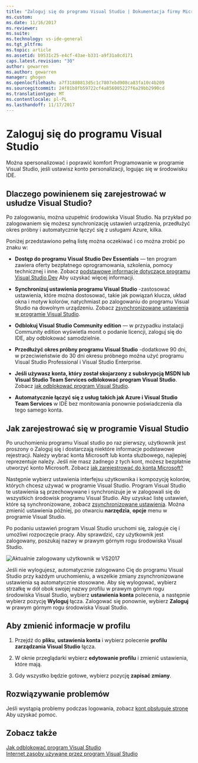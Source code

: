 ```yaml
---
title: "Zaloguj się do programu Visual Studio | Dokumentacja firmy Microsoft"
ms.custom: 
ms.date: 11/16/2017
ms.reviewer: 
ms.suite: 
ms.technology: vs-ide-general
ms.tgt_pltfrm: 
ms.topic: article
ms.assetid: b9531c25-e4cf-43ae-b331-a9f31a8cd171
caps.latest.revision: "30"
author: gewarren
ms.author: gewarren
manager: ghogen
ms.openlocfilehash: a7f31880813d5c1c7807ebd908ca83fa10c4b209
ms.sourcegitcommit: 24f81b8fb59722cf4a856005227f6a29bb2990cd
ms.translationtype: MT
ms.contentlocale: pl-PL
ms.lasthandoff: 11/17/2017
---
```

# <a name="sign-in-to-visual-studio"></a>Zaloguj się do programu Visual Studio

Można spersonalizować i poprawić komfort Programowanie w programie Visual Studio, jeśli ustawisz konto personalizacji, logując się w środowisku IDE.

## <a name="why-should-i-sign-in-to-visual-studio"></a>Dlaczego powinienem się zarejestrować w usłudze Visual Studio?

Po zalogowaniu, można uzupełnić środowiska Visual Studio. Na przykład po zalogowaniem się możesz synchronizację ustawień urządzenia, przedłużyć okres próbny i automatycznie łączyć się z usługami Azure, kilka. 

Poniżej przedstawiono pełną listę można oczekiwać i co można zrobić po znaku w:  

- **Dostęp do programu Visual Studio Dev Essentials** — ten program zawiera oferty bezpłatnego oprogramowania, szkolenia, pomocy technicznej i inne. Zobacz [podstawowe informacje dotyczące programu Visual Studio Dev](http://aka.ms/vsdevhelp) Aby uzyskać więcej informacji.

- **Synchronizuj ustawienia programu Visual Studio** -zastosować ustawienia, które można dostosować, takie jak powiązań klucza, układ okna i motyw kolorów, natychmiast po zalogowaniu do programu Visual Studio na dowolnym urządzeniu. Zobacz [zsynchronizowane ustawienia w programie Visual Studio](../ide/synchronized-settings-in-visual-studio.md).

- **Odblokuj Visual Studio Community edition** — w przypadku instalacji Community edition wyświetla monit o podanie licencji, zaloguj się do IDE, aby odblokować samodzielnie.

- **Przedłużyć okres próbny programu Visual Studio** -dodatkowe 90 dni, w przeciwieństwie do 30 dni okresu próbnego można użyć programu Visual Studio Professional i Visual Studio Enterprise.

- **Jeśli używasz konta, który został skojarzony z subskrypcją MSDN lub Visual Studio Team Services odblokować program Visual Studio**. Zobacz [jak odblokować program Visual Studio](../ide/how-to-unlock-visual-studio.md).

- **Automatycznie łączyć się z usług takich jak Azure i Visual Studio Team Services** w IDE bez monitowania ponownie poświadczenia dla tego samego konta.

## <a name="how-to-sign-in-to-visual-studio"></a>Jak zarejestrować się w programie Visual Studio

Po uruchomieniu programu Visual studio po raz pierwszy, użytkownik jest proszony o Zaloguj się i dostarczają niektóre informacje podstawowe rejestracji. Należy wybrać konta Microsoft lub konta służbowego, najlepiej reprezentuje należy. Jeśli nie masz żadnego z tych kont, możesz bezpłatnie utworzyć konto Microsoft. Zobacz [jak zarejestrować do konta Microsoft?](http://windows.microsoft.com/windows-live/sign-up-create-account-how)

Następnie wybierz ustawienia interfejsu użytkownika i kompozycję kolorów, których chcesz używać w programie Visual Studio. Program Visual Studio te ustawienia są przechowywane i synchronizuje je w zalogowali się do wszystkich środowisk programu Visual Studio. Aby uzyskać listę ustawień, które są synchronizowane, zobacz [zsynchronizowane ustawienia](../ide/synchronized-settings-in-visual-studio.md). Można zmienić ustawienia później, po otwarciu **narzędzia**, **opcje** menu w programie Visual Studio.

Po podaniu ustawień program Visual Studio uruchomi się, zaloguje cię i umożliwi rozpoczęcie pracy. Aby sprawdzić, czy użytkownik jest zalogowany, poszukaj nazwy w prawym górnym rogu środowiska Visual Studio.

![Aktualnie zalogowany użytkownik w VS2017](../ide/media/vs2017_username.png)

Jeśli nie wylogujesz, automatycznie zalogowano Cię do programu Visual Studio przy każdym uruchomieniu, a wszelkie zmiany zsynchronizowane ustawienia są automatycznie stosowane. Aby się wylogować, wybierz strzałkę w dół obok swojej nazwy profilu w prawym górnym rogu środowiska Visual Studio, wybierz **ustawienia konta** polecenia, a następnie wybierz pozycję **Wyloguj** łącza. Zalogować się ponownie, wybierz **Zaloguj** w prawym górnym rogu środowiska Visual Studio.

## <a name="to-change-your-profile-information"></a>Aby zmienić informacje w profilu

1. Przejdź do **pliku**, **ustawienia konta** i wybierz polecenie **profilu zarządzania Visual Studio** łącza.

1. W oknie przeglądarki wybierz **edytowanie profilu** i zmienić ustawienia, które mają.

1. Gdy wszystko będzie gotowe, wybierz pozycję **zapisać zmiany**.

## <a name="troubleshooting"></a>Rozwiązywanie problemów

Jeśli wystąpią problemy podczas logowania, zobacz [kont obsługuje stronę](https://www.visualstudio.com/subscriptions/support/) Aby uzyskać pomoc.

## <a name="see-also"></a>Zobacz także

[Jak odblokować program Visual Studio](../ide/how-to-unlock-visual-studio.md)  
[Internet zasoby używane przez program Visual Studio](../ide/connected-environment.md)
